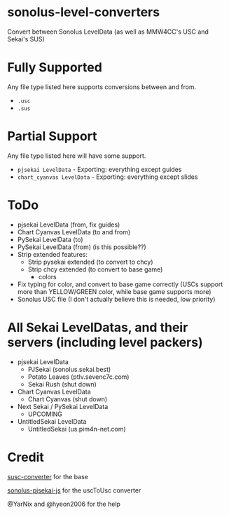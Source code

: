 # sonolus-level-converters
Convert between Sonolus LevelData (as well as MMW4CC's USC and Sekai's SUS)

# Fully Supported
Any file type listed here supports conversions between and from.
- `.usc`
- `.sus`

# Partial Support
Any file type listed here will have some support.
- `pjsekai LevelData` - Exporting: everything except guides
- `chart_cyanvas LevelData` - Exporting: everything except slides

# ToDo
- pjsekai LevelData (from, fix guides)
- Chart Cyanvas LevelData (to and from)
- PySekai LevelData (to)
- PySekai LevelData (from) (is this possible??)
- Strip extended features:
    - Strip pysekai extended (to convert to chcy)
    - Strip chcy extended (to convert to base game)
        - colors
- Fix typing for color, and convert to base game correctly (USCs support more than YELLOW/GREEN color, while base game supports more)
- Sonolus USC file (I don't actually believe this is needed, low priority)

# All Sekai LevelDatas, and their servers (including level packers)
- pjsekai LevelData
    - PJSekai (sonolus.sekai.best)
    - Potato Leaves (ptlv.sevenc7c.com)
    - Sekai Rush (shut down)
- Chart Cyanvas LevelData
    - Chart Cyanvas (shut down)
- Next Sekai / PySekai LevelData
    - UPCOMING
- UntitledSekai LevelData
    - UntitledSekai (us.pim4n-net.com)

# Credit
[susc-converter](https://github.com/Kyonkrnk/susc-converter/) for the base

[sonolus-pjsekai-js](https://github.com/hyeon2006/sonolus-pjsekai-js/blob/main/lib/src/usc/revert.ts) for the uscToUsc converter

@YarNix and @hyeon2006 for the help